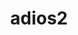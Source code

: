 ---
title: "adios2"
layout: cache
categories: [package, v0.19]
meta: {"versions": ["2.8.3"], "compilers": ["gcc@=11.1.0", "gcc@=7.3.1", "gcc@=7.5.0", "gcc@=9.4.0"], "oss": ["amzn2", "ubuntu18.04", "ubuntu20.04"], "platforms": ["linux"], "targets": ["aarch64", "neoverse_n1", "x86_64", "x86_64_v3"], "stacks": ["aws-ahug", "aws-ahug-aarch64", "aws-isc", "aws-isc-aarch64", "data-vis-sdk", "e4s", "e4s-oneapi"], "num_specs": 11, "num_specs_by_stack": {"aws-isc-aarch64": 2, "aws-ahug-aarch64": 2, "aws-ahug": 1, "aws-isc": 1, "data-vis-sdk": 1, "e4s": 2, "e4s-oneapi": 2}}
spec_details: [{"hash": "wm5qiwze4uwdgqgylxrxrprrbfi4cpld", "compiler": "gcc@=7.3.1", "versions": ["2.8.3"], "os": "amzn2", "platform": "linux", "target": "aarch64", "variants": ["+blosc", "build_system=cmake", "build_type=Release", "+bzip2", "~cuda", "~dataman", "~dataspaces", "+fortran", "~hdf5", "~ipo", "~libpressio", "+mpi", "+pic", "+png", "~python", "+shared", "+ssc", "+sst", "+sz", "+zfp"], "stacks": ["aws-isc-aarch64"], "size": "-", "tarball": "https://binaries.spack.io/releases/v0.19/build_cache/linux-amzn2-aarch64/gcc-7.3.1/adios2-2.8.3/linux-amzn2-aarch64-gcc-7.3.1-adios2-2.8.3-wm5qiwze4uwdgqgylxrxrprrbfi4cpld.spack"}, {"hash": "dp7fejui2komqcdz3nziw4kupah2pvk5", "compiler": "gcc@=7.3.1", "versions": ["2.8.3"], "os": "amzn2", "platform": "linux", "target": "aarch64", "variants": ["+blosc", "build_system=cmake", "build_type=Release", "+bzip2", "~cuda", "~dataman", "~dataspaces", "+fortran", "~hdf5", "~ipo", "~libpressio", "+mpi", "+pic", "+png", "~python", "+shared", "+ssc", "+sst", "+sz", "+zfp"], "stacks": ["aws-ahug-aarch64"], "size": "-", "tarball": "https://binaries.spack.io/releases/v0.19/build_cache/linux-amzn2-aarch64/gcc-7.3.1/adios2-2.8.3/linux-amzn2-aarch64-gcc-7.3.1-adios2-2.8.3-dp7fejui2komqcdz3nziw4kupah2pvk5.spack"}, {"hash": "32f5z5ybrvwnid4tnpkllnwnymqlc7fx", "compiler": "gcc@=7.3.1", "versions": ["2.8.3"], "os": "amzn2", "platform": "linux", "target": "neoverse_n1", "variants": ["+blosc", "build_system=cmake", "build_type=Release", "+bzip2", "~cuda", "~dataman", "~dataspaces", "+fortran", "~hdf5", "~ipo", "~libpressio", "+mpi", "+pic", "+png", "~python", "+shared", "+ssc", "+sst", "+sz", "+zfp"], "stacks": ["aws-isc-aarch64"], "size": "-", "tarball": "https://binaries.spack.io/releases/v0.19/build_cache/linux-amzn2-neoverse_n1/gcc-7.3.1/adios2-2.8.3/linux-amzn2-neoverse_n1-gcc-7.3.1-adios2-2.8.3-32f5z5ybrvwnid4tnpkllnwnymqlc7fx.spack"}, {"hash": "rvdjckdjil6al5qoeodyelew2n5dukhk", "compiler": "gcc@=7.3.1", "versions": ["2.8.3"], "os": "amzn2", "platform": "linux", "target": "neoverse_n1", "variants": ["+blosc", "build_system=cmake", "build_type=Release", "+bzip2", "~cuda", "~dataman", "~dataspaces", "+fortran", "~hdf5", "~ipo", "~libpressio", "+mpi", "+pic", "+png", "~python", "+shared", "+ssc", "+sst", "+sz", "+zfp"], "stacks": ["aws-ahug-aarch64"], "size": "-", "tarball": "https://binaries.spack.io/releases/v0.19/build_cache/linux-amzn2-neoverse_n1/gcc-7.3.1/adios2-2.8.3/linux-amzn2-neoverse_n1-gcc-7.3.1-adios2-2.8.3-rvdjckdjil6al5qoeodyelew2n5dukhk.spack"}, {"hash": "g6nvcli57o3lhqzr3er5dmo4zuxeb3ul", "compiler": "gcc@=7.3.1", "versions": ["2.8.3"], "os": "amzn2", "platform": "linux", "target": "x86_64_v3", "variants": ["+blosc", "build_system=cmake", "build_type=Release", "+bzip2", "~cuda", "~dataman", "~dataspaces", "+fortran", "~hdf5", "~ipo", "~libpressio", "+mpi", "+pic", "+png", "~python", "+shared", "+ssc", "+sst", "+sz", "+zfp"], "stacks": ["aws-ahug"], "size": "-", "tarball": "https://binaries.spack.io/releases/v0.19/build_cache/linux-amzn2-x86_64_v3/gcc-7.3.1/adios2-2.8.3/linux-amzn2-x86_64_v3-gcc-7.3.1-adios2-2.8.3-g6nvcli57o3lhqzr3er5dmo4zuxeb3ul.spack"}, {"hash": "hfqte743y2rbn3pco3uftgjouo6ea33m", "compiler": "gcc@=7.3.1", "versions": ["2.8.3"], "os": "amzn2", "platform": "linux", "target": "x86_64_v3", "variants": ["+blosc", "build_system=cmake", "build_type=Release", "+bzip2", "~cuda", "~dataman", "~dataspaces", "+fortran", "~hdf5", "~ipo", "~libpressio", "+mpi", "+pic", "+png", "~python", "+shared", "+ssc", "+sst", "+sz", "+zfp"], "stacks": ["aws-isc"], "size": "-", "tarball": "https://binaries.spack.io/releases/v0.19/build_cache/linux-amzn2-x86_64_v3/gcc-7.3.1/adios2-2.8.3/linux-amzn2-x86_64_v3-gcc-7.3.1-adios2-2.8.3-hfqte743y2rbn3pco3uftgjouo6ea33m.spack"}, {"hash": "o3ukephesretvv4e677ueqqkmk7ccqsi", "compiler": "gcc@=7.5.0", "versions": ["2.8.3"], "os": "ubuntu18.04", "platform": "linux", "target": "x86_64", "variants": ["+blosc", "build_system=cmake", "build_type=Release", "+bzip2", "~cuda", "+dataman", "~dataspaces", "+fortran", "+hdf5", "~ipo", "~libpressio", "+mpi", "+pic", "+png", "+python", "+shared", "+ssc", "+sst", "+sz", "+zfp"], "stacks": ["data-vis-sdk"], "size": "-", "tarball": "https://binaries.spack.io/releases/v0.19/build_cache/linux-ubuntu18.04-x86_64/gcc-7.5.0/adios2-2.8.3/linux-ubuntu18.04-x86_64-gcc-7.5.0-adios2-2.8.3-o3ukephesretvv4e677ueqqkmk7ccqsi.spack"}, {"hash": "pvzrvgvbflalyqom7ybrxwvmhwzg6o5p", "compiler": "gcc@=11.1.0", "versions": ["2.8.3"], "os": "ubuntu20.04", "platform": "linux", "target": "x86_64", "variants": ["+blosc", "build_system=cmake", "build_type=Release", "+bzip2", "~cuda", "~dataman", "~dataspaces", "+fortran", "~hdf5", "~ipo", "~libpressio", "+mpi", "+pic", "+png", "~python", "+shared", "+ssc", "+sst", "+sz", "+zfp"], "stacks": ["e4s"], "size": "-", "tarball": "https://binaries.spack.io/releases/v0.19/build_cache/linux-ubuntu20.04-x86_64/gcc-11.1.0/adios2-2.8.3/linux-ubuntu20.04-x86_64-gcc-11.1.0-adios2-2.8.3-pvzrvgvbflalyqom7ybrxwvmhwzg6o5p.spack"}, {"hash": "kua7nfa2g67pm4hxbynuwtxxaf2spmjq", "compiler": "gcc@=11.1.0", "versions": ["2.8.3"], "os": "ubuntu20.04", "platform": "linux", "target": "x86_64", "variants": ["+blosc", "build_system=cmake", "build_type=Release", "+bzip2", "+cuda", "cuda_arch=80", "~dataman", "~dataspaces", "+fortran", "~hdf5", "~ipo", "~libpressio", "+mpi", "+pic", "+png", "~python", "+shared", "+ssc", "+sst", "+sz", "+zfp"], "stacks": ["e4s"], "size": "-", "tarball": "https://binaries.spack.io/releases/v0.19/build_cache/linux-ubuntu20.04-x86_64/gcc-11.1.0/adios2-2.8.3/linux-ubuntu20.04-x86_64-gcc-11.1.0-adios2-2.8.3-kua7nfa2g67pm4hxbynuwtxxaf2spmjq.spack"}, {"hash": "dqemkcy533yff5qseqf5jenpxdr25ydk", "compiler": "gcc@=9.4.0", "versions": ["2.8.3"], "os": "ubuntu20.04", "platform": "linux", "target": "x86_64", "variants": ["+blosc", "build_system=cmake", "build_type=Release", "+bzip2", "~cuda", "~dataman", "~dataspaces", "+fortran", "~hdf5", "~ipo", "~libpressio", "+mpi", "+pic", "+png", "~python", "+shared", "+ssc", "+sst", "+sz", "+zfp"], "stacks": ["e4s-oneapi"], "size": "-", "tarball": "https://binaries.spack.io/releases/v0.19/build_cache/linux-ubuntu20.04-x86_64/gcc-9.4.0/adios2-2.8.3/linux-ubuntu20.04-x86_64-gcc-9.4.0-adios2-2.8.3-dqemkcy533yff5qseqf5jenpxdr25ydk.spack"}, {"hash": "6k5brr6v4prcl5lpsejwchq4ow7laubk", "compiler": "gcc@=9.4.0", "versions": ["2.8.3"], "os": "ubuntu20.04", "platform": "linux", "target": "x86_64", "variants": ["+blosc", "build_system=cmake", "build_type=Release", "+bzip2", "~cuda", "~dataman", "~dataspaces", "+fortran", "~hdf5", "~ipo", "~libpressio", "+mpi", "+pic", "+png", "~python", "+shared", "+ssc", "+sst", "+sz", "+zfp"], "stacks": ["e4s-oneapi"], "size": "-", "tarball": "https://binaries.spack.io/releases/v0.19/build_cache/linux-ubuntu20.04-x86_64/gcc-9.4.0/adios2-2.8.3/linux-ubuntu20.04-x86_64-gcc-9.4.0-adios2-2.8.3-6k5brr6v4prcl5lpsejwchq4ow7laubk.spack"}]
---